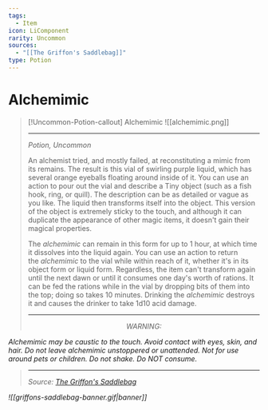 ```yaml
---
tags:
  - Item
icon: LiComponent
rarity: Uncommon
sources:
  - "[[The Griffon's Saddlebag]]"
type: Potion
---
```


# Alchemimic

>[!Uncommon-Potion-callout] Alchemimic
![[alchemimic.png]]
>
> ___
>
> *Potion, Uncommon*
>
> An alchemist tried, and mostly failed, at reconstituting a mimic from its remains. The result is this vial of swirling purple liquid, which has several orange eyeballs floating around inside of it. You can use an action to pour out the vial and describe a Tiny object (such as a fish hook, ring, or quill). The description can be as detailed or vague as you like. The liquid then transforms itself into the object. This version of the object is extremely sticky to the touch, and although it can duplicate the appearance of other magic items, it doesn't gain their magical properties.
>
>The _alchemimic_ can remain in this form for up to 1 hour, at which time it dissolves into the liquid again. You can use an action to return the _alchemimic_ to the vial while within reach of it, whether it's in its object form or liquid form. Regardless, the item can't transform again until the next dawn or until it consumes one day's worth of rations. It can be fed the rations while in the vial by dropping bits of them into the top; doing so takes 10 minutes. Drinking the _alchemimic_ destroys it and causes the drinker to take 1d10 acid damage.
>
> ---
>
> <p style="text-align:center;"><i><p style="text-align:center;"><i>WARNING:
Alchemimic may be caustic to the touch. Avoid contact with eyes, skin, and hair. Do not leave alchemimic unstoppered or unattended. Not for use around pets or children. Do not shake. Do NOT consume.</i></p>
>
> ---
> Source: [The Griffon's Saddlebag](https://www.thegriffonssaddlebag.com/)

![[griffons-saddlebag-banner.gif|banner]]
